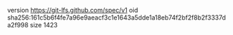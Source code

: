 version https://git-lfs.github.com/spec/v1
oid sha256:161c5b6f4fe7a96e9aeacf3c1e1643a5dde1a18eb74f2bf2f8b2f3337da2f998
size 1423
